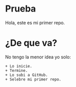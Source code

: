# Prueba
Hola, este es mi primer repo.
# ¿De que va?
No tengo la menor idea yo solo:
```
+ Lo inicie.
+ Termine.
+ Lo subi a GitHub.
+ Selebre mi primer repo.

